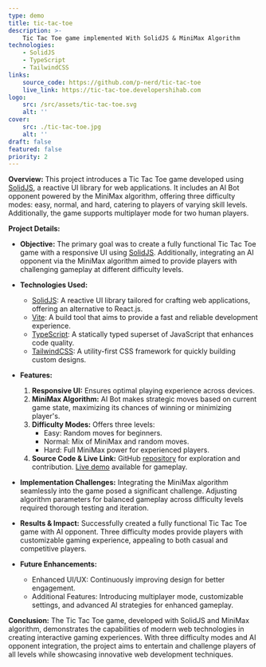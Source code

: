 ```yaml
---
type: demo
title: tic-tac-toe
description: >-
    Tic Tac Toe game implemented With SolidJS & MiniMax Algorithm
technologies:
    - SolidJS
    - TypeScript
    - TailwindCSS
links:
    source_code: https://github.com/p-nerd/tic-tac-toe
    live_link: https://tic-tac-toe.developershihab.com
logo:
    src: /src/assets/tic-tac-toe.svg
    alt: ''
cover:
    src: ./tic-tac-toe.jpg
    alt: ''
draft: false
featured: false
priority: 2
---
```


**Overview:**
This project introduces a Tic Tac Toe game developed using [SolidJS](https://www.solidjs.com), a reactive UI library for web applications. It includes an AI Bot opponent powered by the MiniMax algorithm, offering three difficulty modes: easy, normal, and hard, catering to players of varying skill levels. Additionally, the game supports multiplayer mode for two human players.

**Project Details:**

-   **Objective:**
    The primary goal was to create a fully functional Tic Tac Toe game with a responsive UI using [SolidJS](https://www.solidjs.com). Additionally, integrating an AI opponent via the MiniMax algorithm aimed to provide players with challenging gameplay at different difficulty levels.

-   **Technologies Used:**

    -   [SolidJS](https://www.solidjs.com): A reactive UI library tailored for crafting web applications, offering an alternative to React.js.
    -   [Vite](https://vitejs.dev): A build tool that aims to provide a fast and reliable development experience.
    -   [TypeScript](https://www.typescriptlang.org): A statically typed superset of JavaScript that enhances code quality.
    -   [TailwindCSS](https://tailwindcss.com): A utility-first CSS framework for quickly building custom designs.

-   **Features:**

    1. **Responsive UI:** Ensures optimal playing experience across devices.
    2. **MiniMax Algorithm:** AI Bot makes strategic moves based on current game state, maximizing its chances of winning or minimizing player's.
    3. **Difficulty Modes:** Offers three levels:
        - Easy: Random moves for beginners.
        - Normal: Mix of MiniMax and random moves.
        - Hard: Full MiniMax power for experienced players.
    4. **Source Code & Live Link:** GitHub [repository](https://github.com/p-nerd/tic-tac-toe) for exploration and contribution. [Live demo](https://tic-tac-toe.developershihab.com) available for gameplay.

-   **Implementation Challenges:**
    Integrating the MiniMax algorithm seamlessly into the game posed a significant challenge. Adjusting algorithm parameters for balanced gameplay across difficulty levels required thorough testing and iteration.

-   **Results & Impact:**
    Successfully created a fully functional Tic Tac Toe game with AI opponent. Three difficulty modes provide players with customizable gaming experience, appealing to both casual and competitive players.

-   **Future Enhancements:**
    -   Enhanced UI/UX: Continuously improving design for better engagement.
    -   Additional Features: Introducing multiplayer mode, customizable settings, and advanced AI strategies for enhanced gameplay.

**Conclusion:**
The Tic Tac Toe game, developed with SolidJS and MiniMax algorithm, demonstrates the capabilities of modern web technologies in creating interactive gaming experiences. With three difficulty modes and AI opponent integration, the project aims to entertain and challenge players of all levels while showcasing innovative web development techniques.
